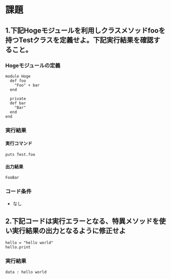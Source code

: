 # 課題

## 1.下記Hogeモジュールを利用しクラスメソッドfooを持つTestクラスを定義せよ。下記実行結果を確認すること。

### Hogeモジュールの定義
```
module Hoge
  def foo
    "Foo" + bar
  end

  private
  def bar
    "Bar"
  end
end
```

### 実行結果

#### 実行コマンド
```
puts Test.foo
```
#### 出力結果
```
FooBar
```

### コード条件
- なし

## 2.下記コードは実行エラーとなる、特異メソッドを使い実行結果の出力となるように修正せよ

```
hello = "hello world"
hello.print
```

### 実行結果
```
data : hello world
```
